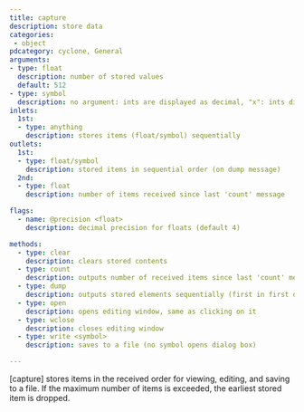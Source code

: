 ```yaml
---
title: capture
description: store data
categories:
 - object
pdcategory: cyclone, General
arguments:
- type: float
  description: number of stored values
  default: 512
- type: symbol
  description: no argument: ints are displayed as decimal, "x": ints displayed as hex, "m": ints < 128 are decimal / larger are hex, "a": only symbols are displayed
inlets:
  1st:
  - type: anything
    description: stores items (float/symbol) sequentially
outlets:
  1st:
  - type: float/symbol
    description: stored items in sequential order (on dump message)
  2nd:
  - type: float
    description: number of items received since last 'count' message

flags:
  - name: @precision <float>
    description: decimal precision for floats (default 4)

methods:
  - type: clear
    description: clears stored contents
  - type: count
    description: outputs number of received items since last 'count' message
  - type: dump
    description: outputs stored elements sequentially (first in first out)
  - type: open
    description: opens editing window, same as clicking on it
  - type: wclose
    description: closes editing window
  - type: write <symbol>
    description: saves to a file (no symbol opens dialog box)

---
```


[capture] stores items in the received order for viewing, editing, and saving to a file. If the maximum number of items is exceeded, the earliest stored item is dropped.


